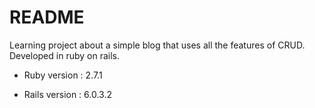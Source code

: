 # README

Learning project about a simple blog that uses all the features of CRUD. Developed in ruby on rails. 

* Ruby version : 2.7.1

* Rails version : 6.0.3.2